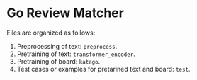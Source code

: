 # Go Review Matcher

Files are organized as follows:
1. Preprocessing of text: `preprocess`.
2. Pretraining of text: `transformer_encoder`.
3. Pretraining of board: `katago`.
4. Test cases or examples for pretarined text and board: `test`.

